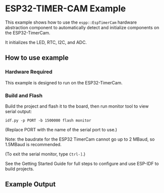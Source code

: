 # ESP32-TIMER-CAM Example

This example shows how to use the `espp::EspTimerCam` hardware abstraction
component to automatically detect and initialize components on the
ESP32-TimerCam.

It initializes the LED, RTC, I2C, and ADC.

## How to use example

### Hardware Required

This example is designed to run on the ESP32-TimerCam.

### Build and Flash

Build the project and flash it to the board, then run monitor tool to view
serial output:

```
idf.py -p PORT -b 1500000 flash monitor
```

(Replace PORT with the name of the serial port to use.)

Note: the baudrate for the ESP32 TimerCam cannot go up to 2 MBaud, so 1.5MBaud
is recommended.

(To exit the serial monitor, type ``Ctrl-]``.)

See the Getting Started Guide for full steps to configure and use ESP-IDF to build projects.

## Example Output

